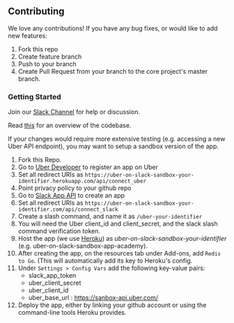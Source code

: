 ## Contributing
We love any contributions! If you have any bug fixes, or would like to add new features:

1. Fork this repo
2. Create feature branch
3. Push to your branch
4. Create Pull Request from your branch to the core project's master branch.

### Getting Started

Join our [Slack Channel](https://uberonslack.com/static_pages/join_slack_team) for
help or discussion.

Read [this](doc/structure.md) for an overview of the codebase.

If your changes would require more extensive testing (e.g. accessing a new Uber API endpoint),
you may want to setup a sandbox version of the app.

1. Fork this Repo.
2. Go to [Uber Developer] to register an app on Uber
  1. Set all redirect URIs as `https://uber-on-slack-sandbox-your-identifier.herokuapp.com/api/connect_uber`
  2. Point privacy policy to your github repo
3. Go to [Slack App API] to create an app
  1. Set all redirect URIs as `https://uber-on-slack-sandbox-your-identifier.com/api/connect_slack`
  2. Create a slash command, and name it as `/uber-your-identifier`
4. You will need the Uber client_id and client_secret, and the slack slash command verification token.
5. Host the app (we use [Heroku](https://dashboard.heroku.com/new)) as _uber-on-slack-sandbox-your-identifier_ (e.g. uber-on-slack-sandbox-app-academy).
  1. After creating the app, on the resources tab under Add-ons, add `Redis to Go`. (This will automatically add its key to Heroku's config.
  2. Under `Settings > Config Vars` add the following key-value pairs:
     * 	slack_app_token
     * 	uber_client_secret
     * 	uber_client_id
     * 	uber_base_url : https://sanbox-api.uber.com/
  3. Deploy the app, either by linking your github account or using the command-line tools Heroku provides.


<!--- 
10. Activate your app in a Slack Channel? 
-->

[Uber Developer]: https://developer.uber.com/dashboard/create
[Slack App API]: https://api.slack.com/apps/new
